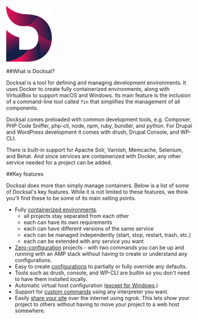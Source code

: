 ![Docksal](img/docksald.png)

##What is Docksal?

Docksal is a tool for defining and managing development environments. It uses Docker to create fully containerized environments, 
along with VirtualBox to support macOS and Windows. Its main feature is the inclusion of a command-line tool called `fin` that 
simplifies the management of all components.

Docksal comes preloaded with common development tools, e.g. Composer, PHP Code Sniffer, php-cli, node, npm, ruby, bundler, and python.
For Drupal and WordPress development it comes with drush, Drupal Console, and WP-CLI. 

There is built-in support for Apache Solr, Varnish, Memcache, Selenium, and Behat. And since services are containerized with Docker, 
any other service needed for a project can be added.

##Key features

Docksal does more than simply manage containers. Below is a list of some of Docksal's key features. While it is not
limited to these features, we think you'll find these to be some of its main selling points.

- Fully [containerized environments](/docksal-stack).
    - all projects stay separated from each other
    - each can have its own requirements
    - each can have different versions of the same service
    - each can be managed independently (start, stop, restart, trash, etc.)
    - each can be extended with any service you want
- [Zero-configuration](/project-customize/#zero-configuration) projects - with two commands you can be up and running with an AMP stack without
having to create or understand any configurations.
- Easy to create [configurations](/project-customize) to partially or fully override any defaults.
- Tools such as drush, console, and WP-CLI are builtin so you don't need to have them installed locally.
- Automatic virtual host configuration ([except for Windows](/multiple-projects/#windows).)
- Support for [custom commands](/custom-commands) using any interpreter you want.
- Easily [share your site](/public-access) over the internet using ngrok. This lets show your project to others without having to 
move your project to a web host somewhere.